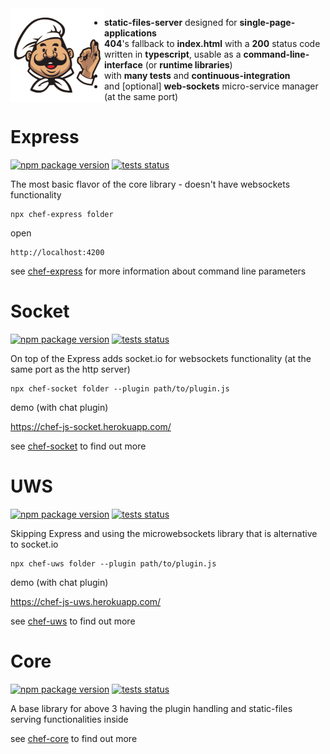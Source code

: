 <img align="left" style="max-width: 100%" src="https://raw.githubusercontent.com/chef-js/express/main/chef.png" width="150" />

- **static-files-server** designed for **single-page-applications**
- **404**'s fallback to **index.html** with a **200** status code
- written in **typescript**, usable as a **command-line-interface** (or **runtime libraries**)
- with **many tests** and **continuous-integration**
- and [optional] **web-sockets** micro-service manager (at the same port)

# Express
<a href="https://badge.fury.io/js/chef-express"><img src="https://badge.fury.io/js/chef-express.svg" alt="npm package version" /></a> <a href="https://circleci.com/gh/chef-js/express"><img src="https://circleci.com/gh/chef-js/express.svg?style=shield" alt="tests status" /></a>

The most basic flavor of the core library - doesn't have websockets functionality

```
npx chef-express folder
```

open

```
http://localhost:4200
```

see [chef-express](https://github.com/chef-js/express) for more information about command line parameters

# Socket
<a href="https://badge.fury.io/js/chef-socket"><img src="https://badge.fury.io/js/chef-socket.svg" alt="npm package version" /></a> <a href="https://circleci.com/gh/chef-js/socket"><img src="https://circleci.com/gh/chef-js/socket.svg?style=shield" alt="tests status" /></a>

On top of the Express adds socket.io for websockets functionality (at the same port as the http server)

```
npx chef-socket folder --plugin path/to/plugin.js
```

demo (with chat plugin)

https://chef-js-socket.herokuapp.com/

see [chef-socket](https://github.com/chef-js/socket) to find out more

# UWS
<a href="https://badge.fury.io/js/chef-uws"><img src="https://badge.fury.io/js/chef-uws.svg" alt="npm package version" /></a> <a href="https://circleci.com/gh/chef-js/uws"><img src="https://circleci.com/gh/chef-js/uws.svg?style=shield" alt="tests status" /></a>

Skipping Express and using the microwebsockets library that is alternative to socket.io

```
npx chef-uws folder --plugin path/to/plugin.js
```

demo (with chat plugin)

https://chef-js-uws.herokuapp.com/

see [chef-uws](https://github.com/chef-js/uws) to find out more

# Core
<a href="https://badge.fury.io/js/chef-core"><img src="https://badge.fury.io/js/chef-core.svg" alt="npm package version" /></a> <a href="https://circleci.com/gh/chef-js/core"><img src="https://circleci.com/gh/chef-js/core.svg?style=shield" alt="tests status" /></a>

A base library for above 3 having the plugin handling and static-files serving functionalities inside

see [chef-core](https://github.com/chef-js/core) to find out more
